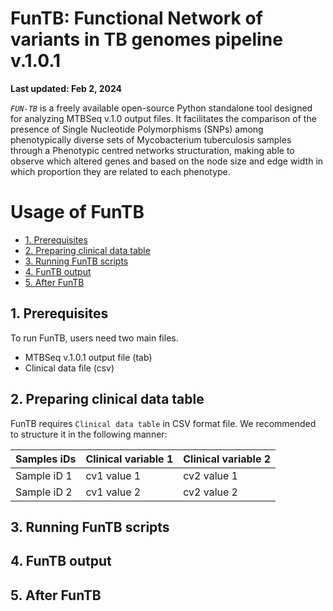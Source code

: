 # FunTB: Functional Network of variants in TB genomes pipeline v.1.0.1

**Last updated: Feb 2, 2024**

*`FUN-TB`* is a freely available open-source Python standalone tool designed for analyzing MTBSeq v.1.0 output files. It facilitates the comparison of the presence of Single Nucleotide Polymorphisms (SNPs) among phenotypically diverse sets of Mycobacterium tuberculosis samples through a Phenotypic centred networks structuration, making able to observe which altered genes and based on the node size and edge width in which proportion they are related to each phenotype.

# Usage of FunTB

* [1. Prerequisites](#prerequisites)
* [2. Preparing clinical data table](#predb)
* [3. Running FunTB scripts](#runningfuntb)
* [4. FunTB output](#output)
* [5. After FunTB](#afterfuntb)

<a name="prerequisites"></a>
## 1. Prerequisites

To run FunTB, users need two main files.
- MTBSeq v.1.0.1 output file (tab)
- Clinical data file (csv)

<a name="predb"></a>
## 2. Preparing clinical data table
FunTB requires `Clinical data table` in CSV format file. We recommended to structure it in the following manner:

Samples iDs   | Clinical variable 1 | Clinical variable 2 |
------------- | ------------------- | ------------------- |
Sample iD 1   |     cv1 value 1     |     cv2 value 1     |
Sample iD 2   |     cv1 value 2     |     cv2 value 2     |


<a name="runningfuntb"></a>
## 3. Running FunTB scripts



<a name="output"></a>
## 4. FunTB output



<a name="afterfuntb"></a>
## 5. After FunTB


